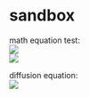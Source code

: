 sandbox
===

math equation test:  
<img src="https://latex.codecogs.com/gif.latex?X[n]&space;=&space;\sum_{k=0}^{N-1}x[k]\exp({-j\frac{2&space;\pi&space;nk}{N}})"/>  
<img src="https://latex.codecogs.com/gif.latex?\inline&space;X[n]&space;\in&space;\mathbb{C}" />  

diffusion equation:  
<img src="https://latex.codecogs.com/gif.latex?\nabla^2\psi = D\frac{\partial \psi}{\partial t}"/>  
